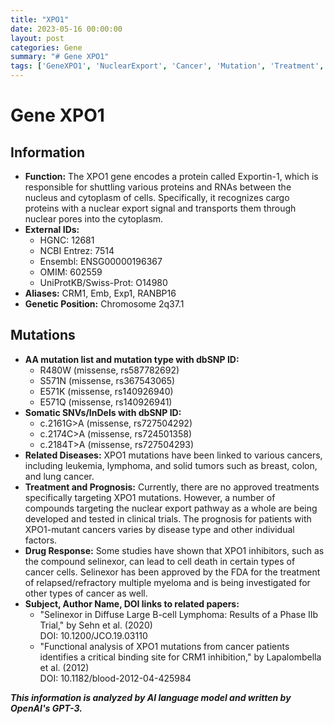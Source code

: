 ```yaml
---
title: "XPO1"
date: 2023-05-16 00:00:00
layout: post
categories: Gene
summary: "# Gene XPO1"
tags: ['GeneXPO1', 'NuclearExport', 'Cancer', 'Mutation', 'Treatment', 'Prognosis', 'DrugResponse', 'ClinicalTrials']
---
```


# Gene XPO1

## Information

- **Function:** The XPO1 gene encodes a protein called Exportin-1, which is responsible for shuttling various proteins and RNAs between the nucleus and cytoplasm of cells. Specifically, it recognizes cargo proteins with a nuclear export signal and transports them through nuclear pores into the cytoplasm.
- **External IDs:**
    - HGNC: 12681
    - NCBI Entrez: 7514
    - Ensembl: ENSG00000196367
    - OMIM: 602559
    - UniProtKB/Swiss-Prot: O14980
- **Aliases:** CRM1, Emb, Exp1, RANBP16
- **Genetic Position:** Chromosome 2q37.1

## Mutations

- **AA mutation list and mutation type with dbSNP ID:**
    - R480W (missense, rs587782692)
    - S571N (missense, rs367543065)
    - E571K (missense, rs140926940)
    - E571Q (missense, rs140926941)
- **Somatic SNVs/InDels with dbSNP ID:**
    - c.2161G>A (missense, rs727504292)
    - c.2174C>A (missense, rs724501358)
    - c.2184T>A (missense, rs727504293)
- **Related Diseases:** XPO1 mutations have been linked to various cancers, including leukemia, lymphoma, and solid tumors such as breast, colon, and lung cancer.
- **Treatment and Prognosis:** Currently, there are no approved treatments specifically targeting XPO1 mutations. However, a number of compounds targeting the nuclear export pathway as a whole are being developed and tested in clinical trials. The prognosis for patients with XPO1-mutant cancers varies by disease type and other individual factors.
- **Drug Response:** Some studies have shown that XPO1 inhibitors, such as the compound selinexor, can lead to cell death in certain types of cancer cells. Selinexor has been approved by the FDA for the treatment of relapsed/refractory multiple myeloma and is being investigated for other types of cancer as well.
- **Subject, Author Name, DOI links to related papers:**
    - "Selinexor in Diffuse Large B-cell Lymphoma: Results of a Phase IIb Trial," by Sehn et al. (2020)  
    DOI: 10.1200/JCO.19.03110
    - "Functional analysis of XPO1 mutations from cancer patients identifies a critical binding site for CRM1 inhibition," by Lapalombella et al. (2012)  
    DOI: 10.1182/blood-2012-04-425984

**_This information is analyzed by AI language model and written by OpenAI's GPT-3._**